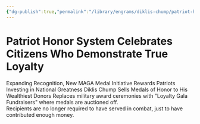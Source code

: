 ```yaml
---
{"dg-publish":true,"permalink":"/library/engrams/diklis-chump/patriot-honor-system-celebrates-citizens-who-demonstrate-true-loyalty/","tags":["DC/Military","DC/AS3"]}
---
```


# Patriot Honor System Celebrates Citizens Who Demonstrate True Loyalty
Expanding Recognition, New MAGA Medal Initiative Rewards Patriots Investing in National Greatness
Diklis Chump Sells Medals of Honor to His Wealthiest Donors
Replaces military award ceremonies with "Loyalty Gala Fundraisers" where medals are auctioned off.  
Recipients are no longer required to have served in combat, just to have contributed enough money.
